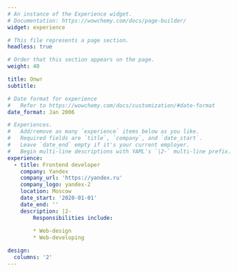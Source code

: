 ```yaml
---
# An instance of the Experience widget.
# Documentation: https://wowchemy.com/docs/page-builder/
widget: experience

# This file represents a page section.
headless: true

# Order that this section appears on the page.
weight: 40

title: Опыт
subtitle:

# Date format for experience
#   Refer to https://wowchemy.com/docs/customization/#date-format
date_format: Jan 2006

# Experiences.
#   Add/remove as many `experience` items below as you like.
#   Required fields are `title`, `company`, and `date_start`.
#   Leave `date_end` empty if it's your current employer.
#   Begin multi-line descriptions with YAML's `|2-` multi-line prefix.
experience:
  - title: Frontend developer
    company: Yandex
    company_url: 'https://yandex.ru'
    company_logo: yandex-2
    location: Moscow
    date_start: '2020-01-01'
    date_end: ''
    description: |2-
        Responsibilities include:
        
        * Web-design
        * Web-developing

design:
  columns: '2'
---
```


